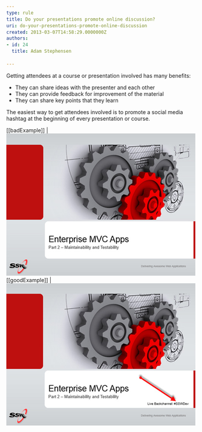 ```yaml
---
type: rule
title: Do your presentations promote online discussion?
uri: do-your-presentations-promote-online-discussion
created: 2013-03-07T14:58:29.0000000Z
authors:
- id: 24
  title: Adam Stephensen

---
```


Getting attendees at a course or presentation involved has many benefits:

- They can share ideas with the presenter and each other
- They can provide feedback for improvement of the material
- They can share key points that they learn


The easiest way to get attendees involved is to promote a social media hashtag at the beginning of every presentation or course.

[[badExample]]
| ![Presentation title slide does not promote attendee involvement](presentation-promote-bad.jpg)
[[goodExample]]
| ![Promoting a Twitter backchannel promotes online discussion and feedback](presentation-promote-good.jpg)
